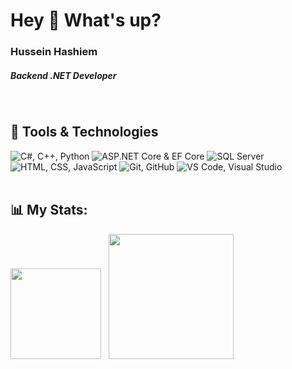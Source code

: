 <h1 align="left">Hey 👋 What's up?</h1>

###

<h3>Hussein Hashiem</h3>
<h5>Backend .NET Developer</h5>

<br>



## 🚀 Tools & Technologies
<div >

  <!-- Languages -->
  <img src="https://skillicons.dev/icons?i=cs,cpp,python" title="C#, C++, Python" />
  <!-- Backend Framework -->
  <img src="https://skillicons.dev/icons?i=dotnet" title="ASP.NET Core & EF Core" />
  
  <!-- Database -->
  <img src="https://img.icons8.com/color/48/000000/microsoft-sql-server.png" title="SQL Server"/>
  
  
  <!-- Web -->
  <img src="https://skillicons.dev/icons?i=html,css,js" title="HTML, CSS, JavaScript" />
  
  <!-- Tools -->
  <img src="https://skillicons.dev/icons?i=git,github" title="Git, GitHub" />
  <img src="https://skillicons.dev/icons?i=vscode,visualstudio" title="VS Code, Visual Studio" />
  
  
</div>




<br>

## 📊 My Stats:

<div >
<img src="https://streak-stats.demolab.com/?user=Hussein-Hashiem&theme=highcontrast" height="145"/> &nbsp; <!-- GitHub Streak -->
<img src="https://github-readme-stats.vercel.app/api/top-langs?username=Hussein-Hashiem&layout=compact&langs_count=6&theme=highcontrast" height="200"/> <!-- Most Used Languages -->	
</div>
<br>
